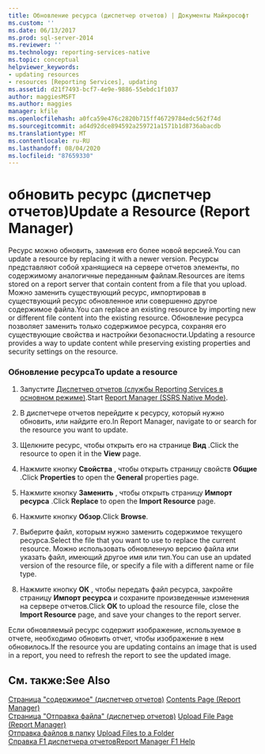 ```yaml
---
title: Обновление ресурса (диспетчер отчетов) | Документы Майкрософт
ms.custom: ''
ms.date: 06/13/2017
ms.prod: sql-server-2014
ms.reviewer: ''
ms.technology: reporting-services-native
ms.topic: conceptual
helpviewer_keywords:
- updating resources
- resources [Reporting Services], updating
ms.assetid: d21f7493-bcf7-4e9e-9886-55ebdc1f1037
author: maggiesMSFT
ms.author: maggies
manager: kfile
ms.openlocfilehash: a0fca59e476c2820b715ff46729784edc562f74d
ms.sourcegitcommit: ad4d92dce894592a259721a1571b1d8736abacdb
ms.translationtype: MT
ms.contentlocale: ru-RU
ms.lasthandoff: 08/04/2020
ms.locfileid: "87659330"
---
```

# <a name="update-a-resource-report-manager"></a><span data-ttu-id="dfaa6-102">обновить ресурс (диспетчер отчетов)</span><span class="sxs-lookup"><span data-stu-id="dfaa6-102">Update a Resource (Report Manager)</span></span>
  <span data-ttu-id="dfaa6-103">Ресурс можно обновить, заменив его более новой версией.</span><span class="sxs-lookup"><span data-stu-id="dfaa6-103">You can update a resource by replacing it with a newer version.</span></span> <span data-ttu-id="dfaa6-104">Ресурсы представляют собой хранящиеся на сервере отчетов элементы, по содержимому аналогичные переданным файлам.</span><span class="sxs-lookup"><span data-stu-id="dfaa6-104">Resources are items stored on a report server that contain content from a file that you upload.</span></span> <span data-ttu-id="dfaa6-105">Можно заменить существующий ресурс, импортировав в существующий ресурс обновленное или совершенно другое содержимое файла.</span><span class="sxs-lookup"><span data-stu-id="dfaa6-105">You can replace an existing resource by importing new or different file content into the existing resource.</span></span> <span data-ttu-id="dfaa6-106">Обновление ресурса позволяет заменить только содержимое ресурса, сохраняя его существующие свойства и настройки безопасности.</span><span class="sxs-lookup"><span data-stu-id="dfaa6-106">Updating a resource provides a way to update content while preserving existing properties and security settings on the resource.</span></span>  
  
### <a name="to-update-a-resource"></a><span data-ttu-id="dfaa6-107">Обновление ресурса</span><span class="sxs-lookup"><span data-stu-id="dfaa6-107">To update a resource</span></span>  
  
1.  <span data-ttu-id="dfaa6-108">Запустите [Диспетчер отчетов (службы Reporting Services в основном режиме)](../report-manager-ssrs-native-mode.md).</span><span class="sxs-lookup"><span data-stu-id="dfaa6-108">Start [Report Manager  &#40;SSRS Native Mode&#41;](../report-manager-ssrs-native-mode.md).</span></span>  
  
2.  <span data-ttu-id="dfaa6-109">В диспетчере отчетов перейдите к ресурсу, который нужно обновить, или найдите его.</span><span class="sxs-lookup"><span data-stu-id="dfaa6-109">In Report Manager, navigate to or search for the resource you want to update.</span></span>  
  
3.  <span data-ttu-id="dfaa6-110">Щелкните ресурс, чтобы открыть его на странице **Вид** .</span><span class="sxs-lookup"><span data-stu-id="dfaa6-110">Click the resource to open it in the **View** page.</span></span>  
  
4.  <span data-ttu-id="dfaa6-111">Нажмите кнопку **Свойства** , чтобы открыть страницу свойств **Общие** .</span><span class="sxs-lookup"><span data-stu-id="dfaa6-111">Click **Properties** to open the **General** properties page.</span></span>  
  
5.  <span data-ttu-id="dfaa6-112">Нажмите кнопку **Заменить** , чтобы открыть страницу **Импорт ресурса** .</span><span class="sxs-lookup"><span data-stu-id="dfaa6-112">Click **Replace** to open the **Import Resource** page.</span></span>  
  
6.  <span data-ttu-id="dfaa6-113">Нажмите кнопку **Обзор**.</span><span class="sxs-lookup"><span data-stu-id="dfaa6-113">Click **Browse**.</span></span>  
  
7.  <span data-ttu-id="dfaa6-114">Выберите файл, которым нужно заменить содержимое текущего ресурса.</span><span class="sxs-lookup"><span data-stu-id="dfaa6-114">Select the file that you want to use to replace the current resource.</span></span> <span data-ttu-id="dfaa6-115">Можно использовать обновленную версию файла или указать файл, имеющий другое имя или тип.</span><span class="sxs-lookup"><span data-stu-id="dfaa6-115">You can use an updated version of the resource file, or specify a file with a different name or file type.</span></span>  
  
8.  <span data-ttu-id="dfaa6-116">Нажмите кнопку **ОК** , чтобы передать файл ресурса, закройте страницу **Импорт ресурса** и сохраните произведенные изменения на сервере отчетов.</span><span class="sxs-lookup"><span data-stu-id="dfaa6-116">Click **OK** to upload the resource file, close the **Import Resource** page, and save your changes to the report server.</span></span>  
  
 <span data-ttu-id="dfaa6-117">Если обновляемый ресурс содержит изображение, используемое в отчете, необходимо обновить отчет, чтобы изображение в нем обновилось.</span><span class="sxs-lookup"><span data-stu-id="dfaa6-117">If the resource you are updating contains an image that is used in a report, you need to refresh the report to see the updated image.</span></span>  
  
## <a name="see-also"></a><span data-ttu-id="dfaa6-118">См. также:</span><span class="sxs-lookup"><span data-stu-id="dfaa6-118">See Also</span></span>  
 <span data-ttu-id="dfaa6-119">[Страница "содержимое" &#40;диспетчер отчетов&#41;](../contents-page-report-manager.md) </span><span class="sxs-lookup"><span data-stu-id="dfaa6-119">[Contents Page &#40;Report Manager&#41;](../contents-page-report-manager.md) </span></span>  
 <span data-ttu-id="dfaa6-120">[Страница "Отправка файла" &#40;диспетчер отчетов&#41;](../upload-file-page-report-manager.md) </span><span class="sxs-lookup"><span data-stu-id="dfaa6-120">[Upload File Page &#40;Report Manager&#41;](../upload-file-page-report-manager.md) </span></span>  
 <span data-ttu-id="dfaa6-121">[Отправка файлов в папку](upload-files-to-a-folder.md) </span><span class="sxs-lookup"><span data-stu-id="dfaa6-121">[Upload Files to a Folder](upload-files-to-a-folder.md) </span></span>  
 [<span data-ttu-id="dfaa6-122">Справка F1 диспетчера отчетов</span><span class="sxs-lookup"><span data-stu-id="dfaa6-122">Report Manager F1 Help</span></span>](../report-manager-f1-help.md)  
  
  
